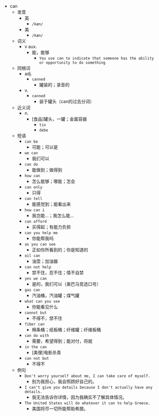 - can
  - 发音
    - 英
      - `/kæn/`
    - 美
      - `/kæn/`
  - 词义
    - v aux.
      - 能，能够
        - `You use can to indicate that someone has the ability or opportunity to do something`
  - 同根词
    - adj.
      - `canned`
        - 罐装的；录音的
    - v.
      - `canned`
        - 装于罐头（can的过去分词）
  - 近义词
    - n.
      - [食品]罐头，一罐；金属容器
        - `tin`
        - `debe`
  - 短语
    - `can be`
      - 可能；可以是 
    - `we can`
      - 我们可以 
    - `can do`
      - 能做到；做得到 
    - `how can`
      - 怎么能够；哪能；怎会 
    - `can only`
      - 只得 
    - `can tell`
      - 能感觉到；能看出来 
    - `how can i`
      - 我岂能…；我怎么能… 
    - `can afford`
      - 买得起；有能力负担 
    - `can you help me`
      - 你能帮我吗 
    - `as you can see`
      - 正如你所看到的；你是知道的 
    - `oil can`
      - 油壶；加油器 
    - `can not help`
      - 禁不住，忍不住；情不自禁 
    - `yes we can`
      - 是的，我们可以（奥巴马竞选口号） 
    - `gas can`
      - 汽油桶，汽油罐；煤气罐 
    - `what can you see`
      - 你能看见什么 
    - `cannot but`
      - 不得不，禁不住 
    - `fiber can`
      - 棉条桶；纸板桶；纤维罐；纤维板桶 
    - `can do with`
      - 需要，希望得到；能对付，将就 
    - `in the can`
      - [美俚]电影杀青 
    - `can not but`
      - 不得不 
  - 例句
    - `Don't worry yourself about me, I can take care of myself.`
      - 别为我担心，我会照顾好自己的。
    - `I can't give you details because I don't actually have any details.`
      - 我无法告诉你详情，因为我确实不了解具体情况。
    - `The United States will do whatever it can to help Greece.`
      - 美国将尽一切所能帮助希腊。

